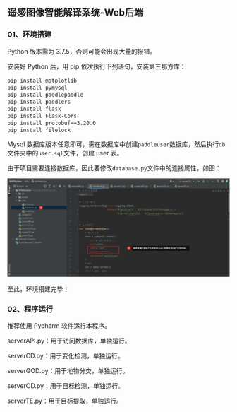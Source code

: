 ## 遥感图像智能解译系统-Web后端

### 01、环境搭建

Python 版本需为 3.7.5，否则可能会出现大量的报错。

安装好 Python 后，用 pip 依次执行下列语句，安装第三那方库：

~~~assembly
pip install matplotlib
pip install pymysql
pip install paddlepaddle
pip install paddlers
pip install flask
pip install Flask-Cors
pip install protobuf==3.20.0
pip install filelock
~~~

Mysql 数据库版本任意即可，需在数据库中创建`paddleuser`数据库，然后执行`db`文件夹中的`user.sql`文件，创建 user 表。

由于项目需要连接数据库，因此要修改`database.py`文件中的连接属性，如图：

![1657092798660](img/1657092798660.png)

至此，环境搭建完毕！

### 02、程序运行

推荐使用 Pycharm 软件运行本程序。

serverAPI.py：用于访问数据库，单独运行。

serverCD.py：用于变化检测，单独运行。

serverGOD.py：用于地物分类，单独运行。

serverOD.py：用于目标检测，单独运行。

serverTE.py：用于目标提取，单独运行。